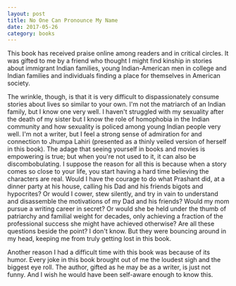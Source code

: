 ```yaml
---
layout: post
title: No One Can Pronounce My Name
date: 2017-05-26
category: books
---
```


This book has received praise online among readers and in critical circles. It was gifted to me by a friend who thought I might find kinship in stories about immigrant Indian families, young Indian-American men in college and Indian families and individuals finding a place for themselves in American society. 

The wrinkle, though, is that it is very difficult to dispassionately consume stories about lives so similar to your own. I'm not the matriarch of an Indian family, but I know one very well. I haven't struggled with my sexuality after the death of my sister but I know the role of homophobia in the Indian community and how sexuality is policed among young Indian people very well. I'm not a writer, but I feel a strong sense of admiration for and connection to Jhumpa Lahiri (presented as a thinly veiled version of herself in this book). The adage that seeing yourself in books and movies is empowering is true; but when you're not used to it, it can also be discombobulating. I suppose the reason for all this is because when a story comes so close to your life, you start having a hard time believing the characters are real. Would I have the courage to do what Prashant did, at a dinner party at his house, calling his Dad and his friends bigots and hypocrites? Or would I cower, stew silently, and try in vain to understand and disassemble the motivations of my Dad and his friends? Would my mom pursue a writing career in secret? Or would she be held under the thumb of patriarchy and familial weight for decades, only achieving a fraction of the professional success she might have achieved otherwise? Are all these questions beside the point? I don't know. But they were bouncing around in my head, keeping me from truly getting lost in this book.

Another reason I had a difficult time with this book was because of its humor. Every joke in this book brought out of me the loudest sigh and the biggest eye roll. The author, gifted as he may be as a writer, is just not funny. And I wish he would have been self-aware enough to know this. 